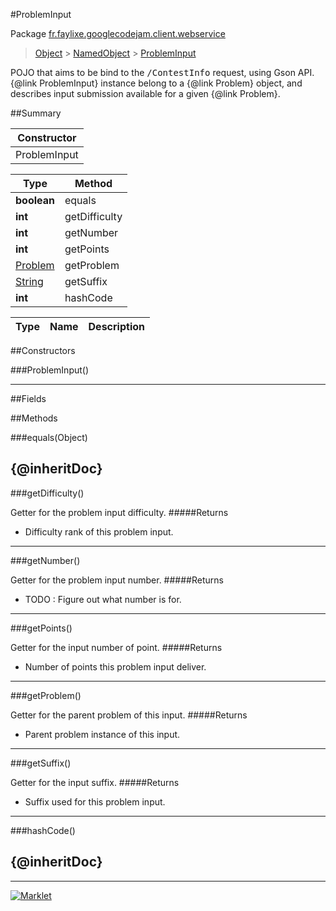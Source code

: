 #ProblemInput

Package [fr.faylixe.googlecodejam.client.webservice](README.md)<br>
> [Object](../../../../java/lang/Object.md) > [NamedObject](common/NamedObject.md) > [ProblemInput](ProblemInput.md)

<p>POJO that aims to be bind to the <tt>/ContestInfo</tt>
 request, using Gson API. {@link ProblemInput} instance belong
 to a {@link Problem} object, and describes input submission
 available for a given {@link Problem}.</p>

##Summary

| Constructor |
|  ---  |
ProblemInput | ()

Type | Method
 --- | --- 
**boolean** | equals
**int** | getDifficulty
**int** | getNumber
**int** | getPoints
[Problem](Problem.md) | getProblem
[String](../../../../java/lang/String.md) | getSuffix
**int** | hashCode

Type | Name | Description
 --- | --- | --- 


##Constructors

###ProblemInput()



---

##Fields


##Methods

###equals(Object)


{@inheritDoc}
---
###getDifficulty()


Getter for the problem input difficulty.
#####Returns


* Difficulty rank of this problem input.

---
###getNumber()


Getter for the problem input number.
#####Returns


* TODO : Figure out what number is for.

---
###getPoints()


Getter for the input number of point.
#####Returns


* Number of points this problem input deliver.

---
###getProblem()


Getter for the parent problem of this input.
#####Returns


* Parent problem instance of this input.

---
###getSuffix()


Getter for the input suffix.
#####Returns


* Suffix used for this problem input.

---
###hashCode()


{@inheritDoc}
---
---
[![Marklet](https://img.shields.io/badge/Generated%20by-Marklet-green.svg)](https://github.com/Faylixe/marklet)